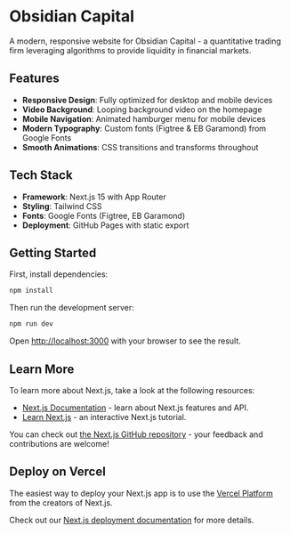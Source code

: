 # Obsidian Capital

A modern, responsive website for Obsidian Capital - a quantitative trading firm leveraging algorithms to provide liquidity in financial markets.

## Features

- **Responsive Design**: Fully optimized for desktop and mobile devices
- **Video Background**: Looping background video on the homepage
- **Mobile Navigation**: Animated hamburger menu for mobile devices
- **Modern Typography**: Custom fonts (Figtree & EB Garamond) from Google Fonts
- **Smooth Animations**: CSS transitions and transforms throughout

## Tech Stack

- **Framework**: Next.js 15 with App Router
- **Styling**: Tailwind CSS
- **Fonts**: Google Fonts (Figtree, EB Garamond)
- **Deployment**: GitHub Pages with static export

## Getting Started

First, install dependencies:

```bash
npm install
```

Then run the development server:

```bash
npm run dev
```

Open [http://localhost:3000](http://localhost:3000) with your browser to see the result.

## Learn More

To learn more about Next.js, take a look at the following resources:

- [Next.js Documentation](https://nextjs.org/docs) - learn about Next.js features and API.
- [Learn Next.js](https://nextjs.org/learn) - an interactive Next.js tutorial.

You can check out [the Next.js GitHub repository](https://github.com/vercel/next.js) - your feedback and contributions are welcome!

## Deploy on Vercel

The easiest way to deploy your Next.js app is to use the [Vercel Platform](https://vercel.com/new?utm_medium=default-template&filter=next.js&utm_source=create-next-app&utm_campaign=create-next-app-readme) from the creators of Next.js.

Check out our [Next.js deployment documentation](https://nextjs.org/docs/app/building-your-application/deploying) for more details.
